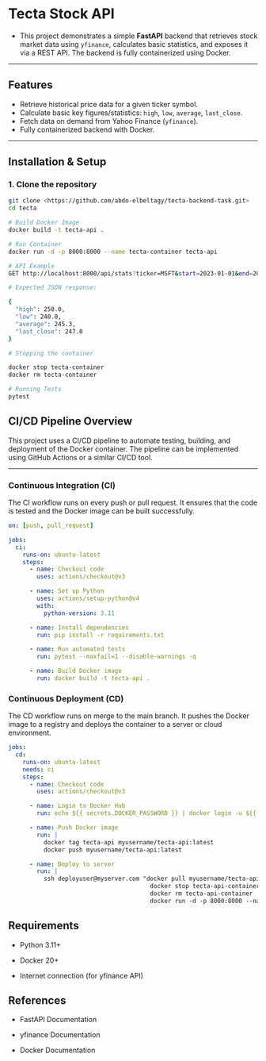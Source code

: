# Tecta Stock API

- This project demonstrates a simple **FastAPI** backend that retrieves stock market data using `yfinance`, calculates basic statistics, and exposes it via a REST API. The backend is fully containerized using Docker.

---

## **Features**

- Retrieve historical price data for a given ticker symbol.
- Calculate basic key figures/statistics: `high`, `low`, `average`, `last_close`.
- Fetch data on demand from Yahoo Finance (`yfinance`).
- Fully containerized backend with Docker.

---

## **Installation & Setup**

### **1. Clone the repository**

```bash
git clone <https://github.com/abdo-elbeltagy/tecta-backend-task.git>
cd tecta

# Build Docker Image
docker build -t tecta-api .

# Run Container
docker run -d -p 8000:8000 --name tecta-container tecta-api

# API Example
GET http://localhost:8000/api/stats?ticker=MSFT&start=2023-01-01&end=2023-12-31

# Expected JSON response:

{
  "high": 250.0,
  "low": 240.0,
  "average": 245.3,
  "last_close": 247.0
}

# Stopping the container

docker stop tecta-container
docker rm tecta-container

# Running Tests
pytest

```

## CI/CD Pipeline Overview

This project uses a CI/CD pipeline to automate testing, building, and deployment of the Docker container. The pipeline can be implemented using GitHub Actions or a similar CI/CD tool.

---

### Continuous Integration (CI)

The CI workflow runs on every push or pull request. It ensures that the code is tested and the Docker image can be built successfully.

```yaml
on: [push, pull_request]

jobs:
  ci:
    runs-on: ubuntu-latest
    steps:
      - name: Checkout code
        uses: actions/checkout@v3

      - name: Set up Python
        uses: actions/setup-python@v4
        with:
          python-version: 3.11

      - name: Install dependencies
        run: pip install -r requirements.txt

      - name: Run automated tests
        run: pytest --maxfail=1 --disable-warnings -q

      - name: Build Docker image
        run: docker build -t tecta-api .
```

### Continuous Deployment (CD)

The CD workflow runs on merge to the main branch. It pushes the Docker image to a registry and deploys the container to a server or cloud environment.

```yaml
jobs:
  cd:
    runs-on: ubuntu-latest
    needs: ci
    steps:
      - name: Checkout code
        uses: actions/checkout@v3

      - name: Login to Docker Hub
        run: echo ${{ secrets.DOCKER_PASSWORD }} | docker login -u ${{ secrets.DOCKER_USERNAME }} --password-stdin

      - name: Push Docker image
        run: |
          docker tag tecta-api myusername/tecta-api:latest
          docker push myusername/tecta-api:latest

      - name: Deploy to server
        run: |
          ssh deployuser@myserver.com "docker pull myusername/tecta-api:latest && \
                                        docker stop tecta-api-container || true && \
                                        docker rm tecta-api-container || true && \
                                        docker run -d -p 8000:8000 --name tecta-api-container myusername/tecta-api:latest"


```

## **Requirements**


- Python 3.11+

- Docker 20+

- Internet connection (for yfinance API)

## **References**

- FastAPI Documentation

- yfinance Documentation

- Docker Documentation
